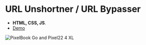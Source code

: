 # **URL Unshortner / URL Bypasser**

* **HTML, CSS, JS**.
* [Demo](https://linkvertise-bypasser.github.io)

![PixelBook Go and Pixel22 4 XL](https://user-images.githubusercontent.com/88983269/137186377-1b182795-3d03-497c-8795-94c7fc6cd5f2.png)


